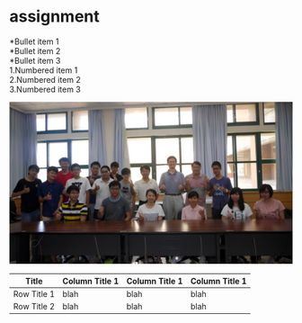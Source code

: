# assignment

*Bullet item 1  
*Bullet item 2  
*Bullet item 3  
1.Numbered item 1  
2.Numbered item 2  
3.Numbered item 3  

![image](https://github.com/410421216/assignment/blob/master/photo.jpg)

| Title  | Column Title 1 | Column Title 1 | Column Title 1 |
| ------------- | ------------- | ------------- | ------------- |
| Row Title 1 | blah  | blah  | blah  |
| Row Title 2  | blah  | blah  | blah  |
